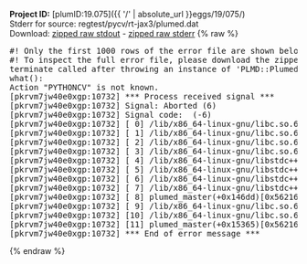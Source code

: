 **Project ID:** [plumID:19.075]({{ '/' | absolute_url }}eggs/19/075/)  
Stderr for source:  regtest/pycv/rt-jax3/plumed.dat   
Download: [zipped raw stdout](plumed.dat.plumed_master.stdout.txt.zip) - [zipped raw stderr](plumed.dat.plumed_master.stderr.txt.zip) 
{% raw %}
<pre>
#! Only the first 1000 rows of the error file are shown below
#! To inspect the full error file, please download the zipped raw stderr file above
terminate called after throwing an instance of 'PLMD::Plumed::Exception'
what():
Action "PYTHONCV" is not known.
[pkrvm7jw40e0xgp:10732] *** Process received signal ***
[pkrvm7jw40e0xgp:10732] Signal: Aborted (6)
[pkrvm7jw40e0xgp:10732] Signal code:  (-6)
[pkrvm7jw40e0xgp:10732] [ 0] /lib/x86_64-linux-gnu/libc.so.6(+0x45330)[0x7ff799645330]
[pkrvm7jw40e0xgp:10732] [ 1] /lib/x86_64-linux-gnu/libc.so.6(pthread_kill+0x11c)[0x7ff79969eb2c]
[pkrvm7jw40e0xgp:10732] [ 2] /lib/x86_64-linux-gnu/libc.so.6(gsignal+0x1e)[0x7ff79964527e]
[pkrvm7jw40e0xgp:10732] [ 3] /lib/x86_64-linux-gnu/libc.so.6(abort+0xdf)[0x7ff7996288ff]
[pkrvm7jw40e0xgp:10732] [ 4] /lib/x86_64-linux-gnu/libstdc++.so.6(+0xa5ff5)[0x7ff799aa5ff5]
[pkrvm7jw40e0xgp:10732] [ 5] /lib/x86_64-linux-gnu/libstdc++.so.6(+0xbb0da)[0x7ff799abb0da]
[pkrvm7jw40e0xgp:10732] [ 6] /lib/x86_64-linux-gnu/libstdc++.so.6(_ZSt10unexpectedv+0x0)[0x7ff799aa5a55]
[pkrvm7jw40e0xgp:10732] [ 7] /lib/x86_64-linux-gnu/libstdc++.so.6(+0xa5a6f)[0x7ff799aa5a6f]
[pkrvm7jw40e0xgp:10732] [ 8] plumed_master(+0x146dd)[0x562165ad36dd]
[pkrvm7jw40e0xgp:10732] [ 9] /lib/x86_64-linux-gnu/libc.so.6(+0x2a1ca)[0x7ff79962a1ca]
[pkrvm7jw40e0xgp:10732] [10] /lib/x86_64-linux-gnu/libc.so.6(__libc_start_main+0x8b)[0x7ff79962a28b]
[pkrvm7jw40e0xgp:10732] [11] plumed_master(+0x15365)[0x562165ad4365]
[pkrvm7jw40e0xgp:10732] *** End of error message ***
</pre>
{% endraw %}
